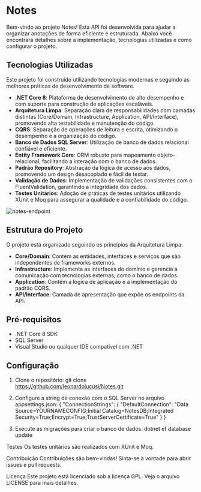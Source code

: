 # Notes

Bem-vindo ao projeto Notes! Esta API foi desenvolvida para ajudar a organizar anotações de forma eficiente e estruturada. Abaixo você encontrará detalhes sobre a implementação, tecnologias utilizadas e como configurar o projeto.

## Tecnologias Utilizadas
Este projeto foi construído utilizando tecnologias modernas e seguindo as melhores práticas de desenvolvimento de software.
- **.NET Core 8**: Plataforma de desenvolvimento de alto desempenho e com suporte para construção de aplicações escaláveis.
- **Arquitetura Limpa**: Separação clara de responsabilidades com camadas distintas (Core/Domain, Infrastructure, Application, API/Interface), promovendo alta testabilidade e manutenção do código.
- **CQRS**: Separação de operações de leitura e escrita, otimizando o desempenho e a organização do código.
- **Banco de Dados SQL Server**: Utilização de banco de dados relacional confiável e eficiente.
- **Entity Framework Core**: ORM robusto para mapeamento objeto-relacional, facilitando a interação com o banco de dados.
- **Padrão Repository**: Abstração da lógica de acesso aos dados, promovendo um design desacoplado e fácil de testar.
- **Validação de Dados**: Implementação de validações consistentes com o FluentValidation, garantindo a integridade dos dados.
- **Testes Unitários**: Adoção de práticas de testes unitários utilizando XUnit e Moq para assegurar a qualidade e a confiabilidade do código.
  
![notes-endpoint](https://github.com/leonardolucusi/Notes/assets/61367434/53cf4726-eedd-4ea5-8160-a54e8d7404c8)

## Estrutura do Projeto

O projeto está organizado seguindo os princípios da Arquitetura Limpa:

- **Core/Domain**: Contém as entidades, interfaces e serviços que são independentes de frameworks externos.
- **Infrastructure**: Implementa as interfaces do domínio e gerencia a comunicação com tecnologias externas, como o banco de dados.
- **Application**: Contém a lógica de aplicação e a implementação do padrão CQRS.
- **API/Interface**: Camada de apresentação que expõe os endpoints da API.

## Pré-requisitos

- .NET Core 8 SDK
- SQL Server
- Visual Studio ou qualquer IDE compatível com .NET

## Configuração

1. Clone o repositório:
   git clone https://github.com/leonardolucusi/Notes.git

2. Configure a string de conexão com o SQL Server no arquivo appsettings.json:
{
  "ConnectionStrings": {
    "DefaultConnection": "Data Source=YOURNAMECONFIG;Initial Catalog=NotesDB;Integrated Security=True;Encrypt=True;TrustServerCertificate=True"
  }
}

3. Execute as migrações para criar o banco de dados:
dotnet ef database update

Testes
Os testes unitários são realizados com XUnit e Moq.

Contribuição
Contribuições são bem-vindas! Sinta-se à vontade para abrir issues e pull requests.

Licença
Este projeto está licenciado sob a licença GPL. Veja o arquivo LICENSE para mais detalhes.

